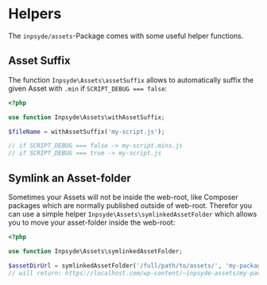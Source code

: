 # Helpers

The `inpsyde/assets`-Package comes with some useful helper functions.

## Asset Suffix

The function `Inpsyde\Assets\assetSuffix` allows to automatically suffix the given Asset with `.min` if `SCRIPT_DEBUG === false`:

```php
<?php

use function Inpsyde\Assets\withAssetSuffix;

$fileName = withAssetSuffix('my-script.js');

// if SCRIPT_DEBUG === false -> my-script.mins.js
// if SCRIPT_DEBUG === true -> my-script.js 
``` 


## Symlink an Asset-folder

Sometimes your Assets will not be inside the web-root, like Composer packages which are normally published outside of web-root.
Therefor you can use a simple helper `Inpsyde\Assets\symlinkedAssetFolder` which allows you to move your asset-folder inside the web-root:

```php
<?php

use function Inpsyde\Assets\symlinkedAssetFolder;

$assetDirUrl = symlinkedAssetFolder('/full/path/to/assets/', 'my-package');
// will return: https://localhost.com/wp-content/~inpsyde-assets/my-package/
```
